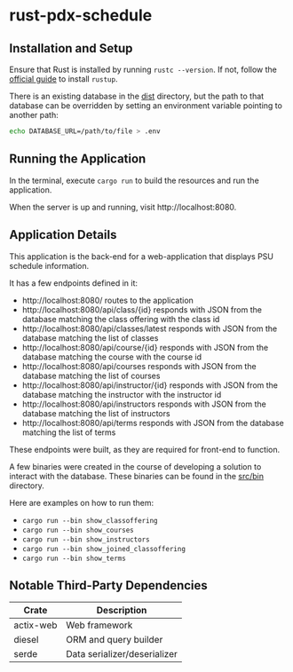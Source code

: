 # rust-pdx-schedule

## Installation and Setup

Ensure that Rust is installed by running `rustc --version`.
If not, follow the [official guide](https://www.rust-lang.org/tools/install) to install `rustup`.

There is an existing database in the [dist](dist/) directory, but the path to that database can be overridden by setting an
environment variable pointing to another path:

```bash
echo DATABASE_URL=/path/to/file > .env
```

## Running the Application

In the terminal, execute `cargo run` to build the resources and run the application.

When the server is up and running, visit http://localhost:8080.

## Application Details

This application is the back-end for a web-application that displays PSU schedule information.

It has a few endpoints defined in it:
* http://localhost:8080/ routes to the application
* http://localhost:8080/api/class/{id} responds with JSON from the database matching the class offering with the class id
* http://localhost:8080/api/classes/latest responds with JSON from the database matching the list of classes
* http://localhost:8080/api/course/{id} responds with JSON from the database matching the course with the course id
* http://localhost:8080/api/courses responds with JSON from the database matching the list of courses
* http://localhost:8080/api/instructor/{id} responds with JSON from the database matching the instructor with the instructor id
* http://localhost:8080/api/instructors responds with JSON from the database matching the list of instructors
* http://localhost:8080/api/terms responds with JSON from the database matching the list of terms

These endpoints were built, as they are required for front-end to function.

A few binaries were created in the course of developing a solution to interact with the database.
These binaries can be found in the [src/bin](src/bin/) directory.

Here are examples on how to run them:
* `cargo run --bin show_classoffering`
* `cargo run --bin show_courses`
* `cargo run --bin show_instructors`
* `cargo run --bin show_joined_classoffering`
* `cargo run --bin show_terms`

## Notable Third-Party Dependencies

|Crate      |Description                   |
|-----------|------------------------------|
| actix-web | Web framework                |
| diesel    | ORM and query builder        |
| serde     | Data serializer/deserializer |

